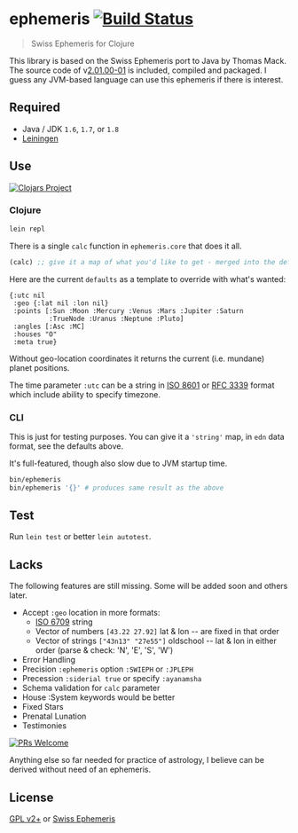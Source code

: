 # ephemeris [![Build Status](https://circleci.com/gh/astrolin/ephemeris/tree/active.svg?style=shield)](https://circleci.com/gh/astrolin/ephemeris/tree/active)

> Swiss Ephemeris for Clojure

This library is based on the Swiss Ephemeris port to Java by Thomas Mack.
The source code of v[2.01.00-01](http://th-mack.de/international/download)
is included, compiled and packaged.  I guess any JVM-based language
can use this ephemeris if there is interest.

## Required

- Java / JDK `1.6`, `1.7`, or `1.8`
- [Leiningen](https://leiningen.org)

## Use

[![Clojars Project](http://clojars.org/ephemeris/latest-version.svg)](http://clojars.org/ephemeris)

### Clojure

```sh
lein repl
```

There is a single `calc` function in `ephemeris.core` that does it all.

```clojure
(calc) ;; give it a map of what you'd like to get - merged into the defaults
```

Here are the current `defaults` as a template to override with what's wanted:

```edn
{:utc nil
 :geo {:lat nil :lon nil}
 :points [:Sun :Moon :Mercury :Venus :Mars :Jupiter :Saturn
          :TrueNode :Uranus :Neptune :Pluto]
 :angles [:Asc :MC]
 :houses "O"
 :meta true}
```

Without geo-location coordinates it returns the current (i.e. mundane) planet positions.

The time parameter `:utc` can be a string in
[ISO 8601](https://en.wikipedia.org/wiki/ISO_8601) or
[RFC 3339](https://tools.ietf.org/html/rfc3339#section-5.6) format
which include ability to specify timezone.

### CLI

This is just for testing purposes.
You can give it a `'string'` map, in `edn` data format, see the defaults above.

It's full-featured, though also slow due to JVM startup time.

```sh
bin/ephemeris
bin/ephemeris '{}' # produces same result as the above
```

## Test

Run `lein test` or better `lein autotest`.

## Lacks

The following features are still missing.
Some will be added soon and others later.

- Accept `:geo` location in more formats:
  * [ISO 6709](https://en.wikipedia.org/wiki/ISO_6709) string
  * Vector of numbers `[43.22 27.92]` lat & lon -- are fixed in that order
  * Vector of strings `["43n13" "27e55"]` oldschool -- lat & lon in either order (parse & check: 'N', 'E', 'S', 'W')
- Error Handling
- Precision `:ephemeris` option `:SWIEPH` or `:JPLEPH`
- Precession `:siderial true` or specify `:ayanamsha`
- Schema validation for `calc` parameter
- House :System keywords would be better
- Fixed Stars
- Prenatal Lunation
- Testimonies

[![PRs Welcome](https://img.shields.io/badge/PRs-welcome-brightgreen.svg?style=flat-square)](http://makeapullrequest.com)

Anything else so far needed for practice of astrology,
I believe can be derived without need of an ephemeris.

## License

[GPL v2+](http://www.gnu.org/licenses/old-licenses/gpl-2.0.html) or
[Swiss Ephemeris](http://www.astro.com/swisseph)
